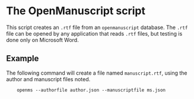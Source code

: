 # The OpenManuscript script

This script creates an `.rtf` file from an `openmanuscript` database. 
The `.rtf` file can be opened by any application that reads `.rtf` files, 
but testing is done only on Microsoft Word.

## Example

The following command will create a file named `manuscript.rtf`, using the
author and manuscript files noted.

```
    openms --authorfile author.json --manuscriptfile ms.json
```


